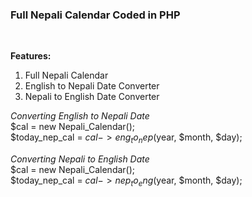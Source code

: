 <h3>Full Nepali Calendar Coded in PHP</h3>
<br />

<b>Features:</b>
    <ol>
        <li>Full Nepali Calendar</li>
        <li>English to Nepali Date Converter</li>
        <li>Nepali to English Date Converter</li>
    </ol>

<i>Converting English to Nepali Date</i><br />
$cal = new Nepali_Calendar();<br />
$today_nep_cal = $cal->eng_to_nep($year, $month, $day);<br />


<i>Converting Nepali to English Date</i><br />
$cal = new Nepali_Calendar();<br />
$today_nep_cal = $cal->nep_to_eng($year, $month, $day);<br />